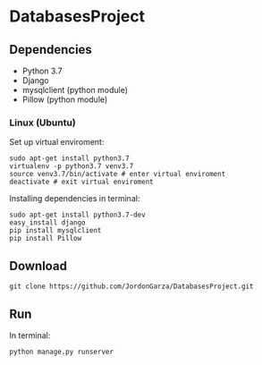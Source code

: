 # DatabasesProject


## Dependencies
* Python 3.7
* Django
* mysqlclient (python module)
* Pillow (python module)

### Linux (Ubuntu)
Set up virtual enviroment:
```
sudo apt-get install python3.7
virtualenv -p python3.7 venv3.7
source venv3.7/bin/activate # enter virtual enviroment
deactivate # exit virtual enviroment
```

Installing dependencies in terminal:
```
sudo apt-get install python3.7-dev
easy_install django
pip install mysqlclient
pip install Pillow
```

## Download

```
git clone https://github.com/JordonGarza/DatabasesProject.git
```

## Run
In terminal:
```
python manage.py runserver
```

